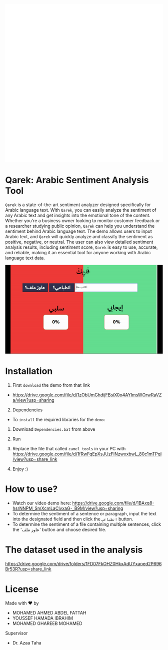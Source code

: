 ![alt text](Images/Logo.png)


# Qarek: Arabic Sentiment Analysis Tool
`Qarek` is a state-of-the-art sentiment analyzer designed specifically for Arabic language text. With `Qarek`, you can easily analyze the sentiment of any Arabic text and get insights into the emotional tone of the content. Whether you're a business owner looking to monitor customer feedback or a researcher studying public opinion, `Qarek` can help you understand the sentiment behind Arabic language text. The demo allows users to input Arabic text, and `Qarek` will quickly analyze and classify the sentiment as positive, negative, or neutral. The user can also view detailed sentiment analysis results, including sentiment score, `Qarek` is easy to use, accurate, and reliable, making it an essential tool for anyone working with Arabic language text data.
<div style="display: flex; justify-content: center;">
  <img src="Images/Example.gif" alt="Qarek Demo" ">
</div>


# Installation
1. First `download` the demo from that link                     
* https://drive.google.com/file/d/1zObUmGhdijFBsiX0o4AYImsWOrwRaVZa/view?usp=sharing   
2. Dependencies      
* To `install` the required libraries for the `demo`:
1. Download `Dependencies.bat` from above  
2. Run
4. Replace the file that called `camel_tools` in your PC with https://drive.google.com/file/d/1fRwFqEpXsJUzFINzwxxbwL_80c1mTPql/view?usp=share_link   

3. Enjoy :)
# How to use?
* Watch our video demo here: https://drive.google.com/file/d/1BAxq8-hsrNNPM_SmXcmLaCivxaG-_B9M/view?usp=sharing    
* To determine the sentiment of a sentence or paragraph, input the text into the designated field and then click the `انطباعي` button.    
* To determine the sentiment of a file containing multiple sentences, click the 'عاوز ملف' button and choose desired file.                                     
# The dataset used in the analysis
https://drive.google.com/drive/folders/1FD07FkOHZ0HkxAdUYxaped2P696Br53R?usp=share_link
# License
Made with ❤️ by      
* MOHAMED AHMED ABDEL FATTAH
* YOUSSEF HAMADA IBRAHIM
* MOHAMED GHAREEB MOHAMED   
                                                  
                                                  
Supervisor   
* Dr. Azaa Taha
                                             

